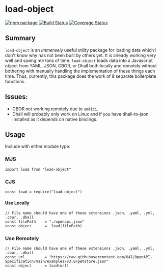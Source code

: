 # load-object

[![npm package][npm-image]][npm-url]
[![Build Status][travis-image]][travis-url]
[![Coverage Status][coveralls-image]][coveralls-url]

## Summary

`load-object` is an *immensely* useful utility package for loading data which I don't know why has not been built by others yet. It is already working very well and saving me tons of time. `load-object` loads data into a Javascript object from YAML, JSON, CBOR, or Dhall both locally and remotely without bothering with manually handling the implementation of these things each time. Thus, currently, this package does the work of 8 separate boilerplate functions. 

## Issues:
- CBOR not working remotely due to `undici`.
- Dhall will probably only work on Linux and if you have dhall-to-json installed as it depends on native bindings.

## Usage

Include with either module type:

### MJS
``` node
import load from "load-object"
```
### CJS
``` node
const load = require("load-object")
```

#### Use Locally
```node
// File name should have one of these extensions .json, .yaml, .yml, .cbor, .dhall
const filePath    = "./openapi.json"
const object      =  load(filePath)
```

### Use Remotely
```node
// File name should have one of these extensions .json, .yaml, .yml, .cbor, .dhall
const url         = "https://raw.githubusercontent.com/OAI/OpenAPI-Specification/main/examples/v3.0/petstore.json"
const object      = load(url)
```

[npm-image]:https://img.shields.io/npm/v/load-object.svg
[npm-url]:http://npmjs.org/package/load-object
[travis-image]:https://travis-ci.com/glicht/load-object.svg?branch=master
[travis-url]:https://travis-ci.com/glicht/load-object
[coveralls-image]:https://coveralls.io/repos/github/glicht/load-object/badge.svg?branch=master
[coveralls-url]:https://coveralls.io/github/glicht/load-object?branch=master
